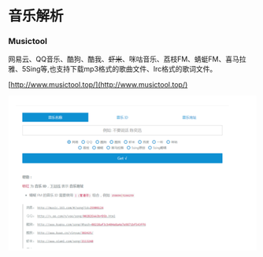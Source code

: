 # 音乐解析

### Musictool

网易云、QQ音乐、酷狗、酷我、~~虾米~~、咪咕音乐、荔枝FM、蜻蜓FM、喜马拉雅、5Sing等,也支持下载mp3格式的歌曲文件、lrc格式的歌词文件。

[http://www.musictool.top/](http://www.musictool.top/)

![&#x591A;&#x7AD9;&#x5408;&#x4E00;&#x97F3;&#x4E50;&#x641C;&#x7D22;&#x89E3;&#x51B3;&#x65B9;&#x6848;,](../../.gitbook/assets/image%20%281%29.png)



